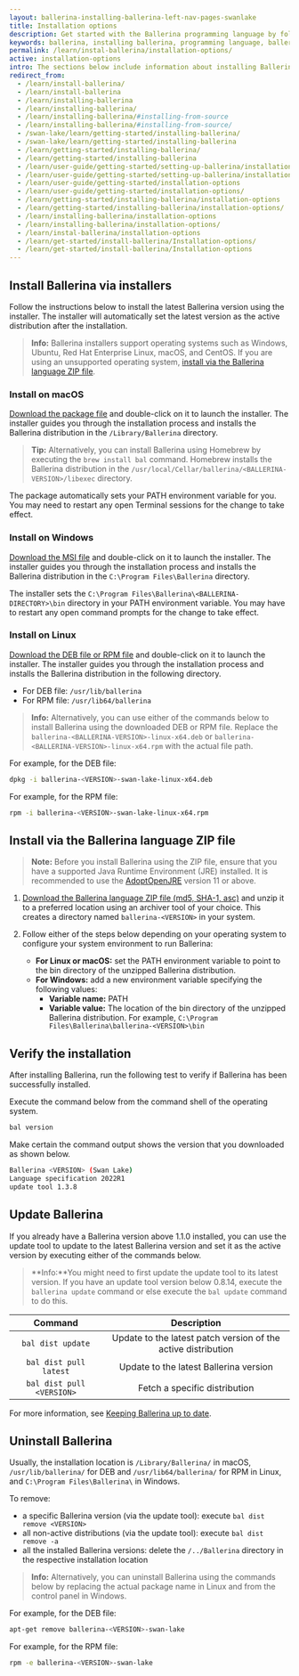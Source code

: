 ```yaml
---
layout: ballerina-installing-ballerina-left-nav-pages-swanlake
title: Installation options
description: Get started with the Ballerina programming language by following these instructions on installing and setting up Ballerina.
keywords: ballerina, installing ballerina, programming language, ballerina installation
permalink: /learn/instal-ballerina/installation-options/
active: installation-options
intro: The sections below include information about installing Ballerina.
redirect_from:
  - /learn/install-ballerina/
  - /learn/install-ballerina
  - /learn/installing-ballerina
  - /learn/installing-ballerina/
  - /learn/installing-ballerina/#installing-from-source
  - /learn/installing-ballerina/#installing-from-source/
  - /swan-lake/learn/getting-started/installing-ballerina/
  - /swan-lake/learn/getting-started/installing-ballerina
  - /learn/getting-started/installing-ballerina/
  - /learn/getting-started/installing-ballerina
  - /learn/user-guide/getting-started/setting-up-ballerina/installation-options
  - /learn/user-guide/getting-started/setting-up-ballerina/installation-options/
  - /learn/user-guide/getting-started/installation-options
  - /learn/user-guide/getting-started/installation-options/
  - /learn/getting-started/installing-ballerina/installation-options
  - /learn/getting-started/installing-ballerina/installation-options/
  - /learn/installing-ballerina/installation-options
  - /learn/installing-ballerina/installation-options/
  - /learn/instal-ballerina/installation-options
  - /learn/get-started/install-ballerina/Installation-options/
  - /learn/get-started/install-ballerina/Installation-options
---
```


## Install Ballerina via installers

Follow the instructions below to install the latest Ballerina version using the installer. The installer will automatically set the latest version as the active distribution after the installation.

>**Info:** Ballerina installers support operating systems such as Windows, Ubuntu, Red Hat Enterprise Linux, macOS, and CentOS. If you are using an unsupported operating system, [install via the Ballerina language ZIP file](#installing-via-the-ballerina-language-zip-file).

### Install on macOS

[Download the package file](/downloads) and double-click on it to launch the installer. The installer guides you through the installation process and installs the Ballerina distribution in the `/Library/Ballerina` directory.

>**Tip:** Alternatively, you can install Ballerina using Homebrew by executing the `brew install bal` command. Homebrew installs the Ballerina distribution in the <code class="language-plaintext highlighter-rouge">/usr/local/Cellar/ballerina/&lt;BALLERINA-VERSION&gt;/libexec</code> directory.

The package automatically sets your PATH environment variable for you. You may need to restart any open Terminal sessions for the change to take effect.

### Install on Windows

[Download the MSI file](/downloads) and double-click on it to launch the installer. The installer guides you through the installation process and installs the Ballerina distribution in the `C:\Program Files\Ballerina` directory.

The installer sets the `C:\Program Files\Ballerina\<BALLERINA-DIRECTORY>\bin` directory in your PATH environment variable. You may have to restart any open command prompts for the change to take effect.

### Install on Linux

[Download the DEB file or RPM file](/downloads) and double-click on it to launch the installer. The installer guides you through the installation process and installs the Ballerina distribution in the following directory.
- For DEB file:  `/usr/lib/ballerina`
- For RPM file:  `/usr/lib64/ballerina`

> **Info:** Alternatively, you can use either of the commands below to install Ballerina using the downloaded DEB or RPM file. Replace the `ballerina-<BALLERINA-VERSION>-linux-x64.deb` or `ballerina-<BALLERINA-VERSION>-linux-x64.rpm` with the actual file path. 

For example, for the DEB file:
```bash
dpkg -i ballerina-<VERSION>-swan-lake-linux-x64.deb 
```

For example, for the RPM file:
```bash
rpm -i ballerina-<VERSION>-swan-lake-linux-x64.rpm 
```

## Install via the Ballerina language ZIP file

> **Note:** Before you install Ballerina using the ZIP file, ensure that you have a supported Java Runtime Environment (JRE) installed. It is recommended to use the [AdoptOpenJRE](https://adoptopenjdk.net/) version 11 or above.

1. <a id="packWindows" href="{{ site.dist_server }}/downloads/{{ site.data.swanlake-latest.metadata.version }}/{{ site.data.swanlake-latest.metadata.other-artefacts | first }}" class="cGTMDownload cDownload" data-download="downloads" data-pack="{{ site.data.swanlake-latest.metadata.zip-installer }}"> Download the Ballerina language ZIP file </a> <a href="{{ site.dist_server }}/downloads/{{ site.data.swanlake-latest.metadata.version }}/ballerina-{{ site.data.swanlake-latest.metadata.version }}-swan-lake.zip.md5">(md5, </a> <a href="{{ site.dist_server }}/downloads/{{ site.data.swanlake-latest.metadata.version }}/ballerina-{{ site.data.swanlake-latest.metadata.version }}-swan-lake.zip.sha1">SHA-1, </a> <a href="{{ site.dist_server }}/downloads/{{ site.data.swanlake-latest.metadata.version }}/ballerina-{{ site.data.swanlake-latest.metadata.version }}-swan-lake.zip.asc">asc)</a> and unzip it to a preferred location using an archiver tool of your choice. This creates a directory named `ballerina-<VERSION>` in your system.

2. Follow either of the steps below depending on your operating system to configure your system environment to run Ballerina:
    - **For Linux or macOS:** set the PATH environment variable to point to the bin directory of the unzipped Ballerina distribution.
    - **For Windows:** add a new environment variable specifying the following values:
        - **Variable name:** PATH
        - **Variable value:** The location of the bin directory of the unzipped Ballerina distribution. For example, `C:\Program Files\Ballerina\ballerina-<VERSION>\bin`


## Verify the installation

After installing Ballerina, run the following test to verify if Ballerina has been successfully installed. 

Execute the command below from the command shell of the operating system.

```bash
bal version
```

Make certain the command output shows the version that you downloaded as shown below.

```bash
Ballerina <VERSION> (Swan Lake)
Language specification 2022R1
update tool 1.3.8
```

## Update Ballerina

If you already have a Ballerina version above 1.1.0 installed, you can use the update tool to update to the latest Ballerina version and set it as the active version by executing either of the commands below.

>**Info:**You might need to first update the update tool to its latest version. If you have an update tool version below 0.8.14, execute the `ballerina update` command or else execute the `bal update` command to do this.

**Command**|**Description**
:-----:|:-----:
`bal dist update`|Update to the latest patch version of the active distribution
`bal dist pull latest`|Update to the latest Ballerina version
`bal dist pull <VERSION>`|Fetch a specific distribution 

For more information, see [Keeping Ballerina up to date](/learn/cli-documentation/update-tool/).


## Uninstall Ballerina

Usually, the installation location is `/Library/Ballerina/` in macOS, `/usr/lib/ballerina/` for DEB and `/usr/lib64/ballerina/` for RPM in Linux, and `C:\Program Files\Ballerina\` in Windows.

To remove:

- a specific Ballerina version (via the update tool): execute `bal dist remove <VERSION>` 
- all non-active distributions (via the update tool): execute `bal dist remove -a` 
- all the installed Ballerina versions: delete the `/../Ballerina` directory in the respective installation location

> **Info:** Alternatively, you can uninstall Ballerina using the commands below by replacing the actual package name in Linux and from the control panel in Windows.

For example, for the DEB file:
```bash
apt-get remove ballerina-<VERSION>-swan-lake
```

For example, for the RPM file:
```bash
rpm -e ballerina-<VERSION>-swan-lake
```

